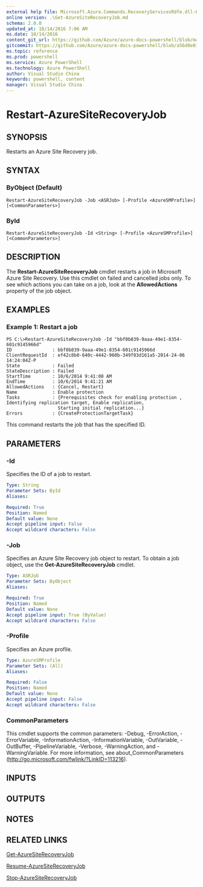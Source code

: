 ```yaml
---
external help file: Microsoft.Azure.Commands.RecoveryServicesRdfe.dll-Help.xml
online version: .\Get-AzureSiteRecoveryJob.md
schema: 2.0.0
updated_at: 10/14/2016 7:06 AM
ms.date: 10/14/2016
content_git_url: https://github.com/Azure/azure-docs-powershell/blob/master/azureps-cmdlets-docs/ServiceManagement/Azure.SiteRecovery/v2.0/CmdletMDs/Restart-AzureSiteRecoveryJob.md
gitcommit: https://github.com/Azure/azure-docs-powershell/blob/a56d0e01e65c2c33aa2af13dd29addc94ead6e88/azureps-cmdlets-docs/ServiceManagement/Azure.SiteRecovery/v2.0/CmdletMDs/Restart-AzureSiteRecoveryJob.md
ms.topic: reference
ms.prod: powershell
ms.service: Azure PowerShell
ms.technology: Azure PowerShell
author: Visual Studio China
keywords: powershell, content
manager: Visual Studio China
---
```


# Restart-AzureSiteRecoveryJob

## SYNOPSIS
Restarts an Azure Site Recovery job.

## SYNTAX

### ByObject (Default)
```
Restart-AzureSiteRecoveryJob -Job <ASRJob> [-Profile <AzureSMProfile>] [<CommonParameters>]
```

### ById
```
Restart-AzureSiteRecoveryJob -Id <String> [-Profile <AzureSMProfile>] [<CommonParameters>]
```

## DESCRIPTION
The **Restart-AzureSiteRecoveryJob** cmdlet restarts a job in Microsoft Azure Site Recovery.
Use this cmdlet on failed and cancelled jobs only.
To see which actions you can take on a job, look at the **AllowedActions** property of the job object.

## EXAMPLES

### Example 1: Restart a job
```
PS C:\>Restart-AzureSiteRecoveryJob -Id "bbf0b839-9aaa-49e1-8354-601c9145966d"
ID               : bbf0b839-9aaa-49e1-8354-601c9145966d
ClientRequestId  : ef42c8b0-640c-4442-960b-349f83d161a5-2014-24-06 14:24:04Z-P
State            : Failed
StateDescription : Failed
StartTime        : 10/6/2014 9:41:08 AM
EndTime          : 10/6/2014 9:41:21 AM
AllowedActions   : {Cancel, Restart}
Name             : Enable protection
Tasks            : {Prerequisites check for enabling protection , Identifying replication target, Enable replication, 
                   Starting initial replication...} 
Errors           : {CreateProtectionTargetTask}
```

This command restarts the job that has the specified ID.

## PARAMETERS

### -Id
Specifies the ID of a job to restart.

```yaml
Type: String
Parameter Sets: ById
Aliases: 

Required: True
Position: Named
Default value: None
Accept pipeline input: False
Accept wildcard characters: False
```

### -Job
Specifies an Azure Site Recovery job object to restart.
To obtain a job object, use the **Get-AzureSiteRecoveryJob** cmdlet.

```yaml
Type: ASRJob
Parameter Sets: ByObject
Aliases: 

Required: True
Position: Named
Default value: None
Accept pipeline input: True (ByValue)
Accept wildcard characters: False
```

### -Profile
Specifies an Azure profile.

```yaml
Type: AzureSMProfile
Parameter Sets: (All)
Aliases: 

Required: False
Position: Named
Default value: None
Accept pipeline input: False
Accept wildcard characters: False
```

### CommonParameters
This cmdlet supports the common parameters: -Debug, -ErrorAction, -ErrorVariable, -InformationAction, -InformationVariable, -OutVariable, -OutBuffer, -PipelineVariable, -Verbose, -WarningAction, and -WarningVariable. For more information, see about_CommonParameters (http://go.microsoft.com/fwlink/?LinkID=113216).

## INPUTS

## OUTPUTS

## NOTES

## RELATED LINKS

[Get-AzureSiteRecoveryJob](.\Get-AzureSiteRecoveryJob.md)

[Resume-AzureSiteRecoveryJob](.\Resume-AzureSiteRecoveryJob.md)

[Stop-AzureSiteRecoveryJob](.\Stop-AzureSiteRecoveryJob.md)

